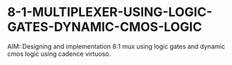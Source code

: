 # 8-1-MULTIPLEXER-USING-LOGIC-GATES-DYNAMIC-CMOS-LOGIC
AIM: Designing and implementation 8:1 mux using logic gates and dynamic cmos logic using cadence  virtuoso.
